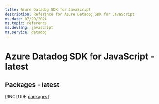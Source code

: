 ```yaml
---
title: Azure Datadog SDK for JavaScript
description: Reference for Azure Datadog SDK for JavaScript
ms.date: 07/29/2024
ms.topic: reference
ms.devlang: javascript
ms.service: datadog
---
```

# Azure Datadog SDK for JavaScript - latest
## Packages - latest
[!INCLUDE [packages](datadog-index.md)]